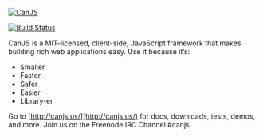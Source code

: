 [![CanJS](http://canjs.us/images/canjs_logo_yellow_small.png)](http://canjs.us/)
 
[![Build Status](https://travis-ci.org/bitovi/canjs.png?branch=master)](https://travis-ci.org/bitovi/canjs)

CanJS is a MIT-licensed, client-side, JavaScript framework that makes building 
rich web applications easy. Use it because it’s:

- Smaller 
- Faster 
- Safer 
- Easier 
- Library-er

Go to [http://canjs.us/](http://canjs.us/) for docs, downloads, tests, demos, and more.  Join us on the Freenode IRC Channel #canjs.
